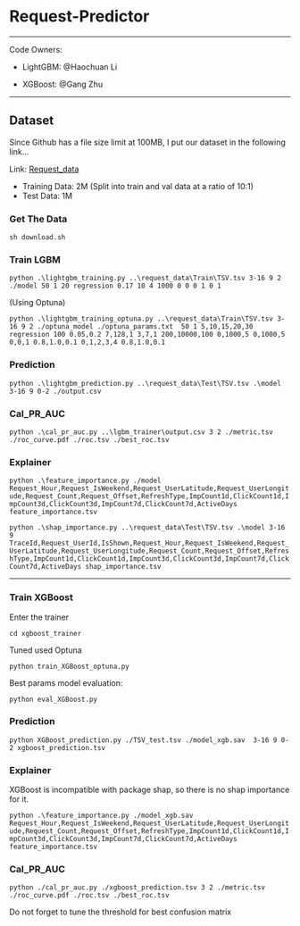 # Request-Predictor
-----
Code Owners:

- LightGBM: @Haochuan Li

- XGBoost: @Gang Zhu

-----
## Dataset
Since Github has a file size limit at 100MB, I put our dataset in the following link...

Link: [Request_data](https://drive.google.com/open?id=17It9Ygf50fZeqDpJE9itaNx1fTZSzeGw&authuser=haochuan.li.cn%40gmail.com&usp=drive_fs)

- Training Data: 2M (Split into train and val data at a ratio of 10:1) 
- Test Data: 1M

### Get The Data
`sh download.sh`

### Train LGBM

`python .\lightgbm_training.py ..\request_data\Train\TSV.tsv 3-16 9 2 ./model 50 1 20 regression 0.17 10 4 1000 0 0 0 1 0 1`

(Using Optuna)

`python .\lightgbm_training_optuna.py ..\request_data\Train\TSV.tsv 3-16 9 2 ./optuna_model ./optuna_params.txt  50 1 5,10,15,20,30 regression 100 0.05,0.2 7,128,1 3,7,1 200,10000,100 0,1000,5 0,1000,5 0,0,1 0.8,1.0,0.1 0,1,2,3,4 0.8,1.0,0.1`

### Prediction
`python .\lightgbm_prediction.py ..\request_data\Test\TSV.tsv .\model 3-16 9 0-2 ./output.csv`

### Cal_PR_AUC
`python .\cal_pr_auc.py ..\lgbm_trainer\output.csv 3 2 ./metric.tsv ./roc_curve.pdf ./roc.tsv ./best_roc.tsv`

### Explainer
`python .\feature_importance.py ./model Request_Hour,Request_IsWeekend,Request_UserLatitude,Request_UserLongitude,Request_Count,Request_Offset,RefreshType,ImpCount1d,ClickCount1d,ImpCount3d,ClickCount3d,ImpCount7d,ClickCount7d,ActiveDays feature_importance.tsv`

`python .\shap_importance.py ..\request_data\Test\TSV.tsv .\model 3-16 9 TraceId,Request_UserId,IsShown,Request_Hour,Request_IsWeekend,Request_UserLatitude,Request_UserLongitude,Request_Count,Request_Offset,RefreshType,ImpCount1d,ClickCount1d,ImpCount3d,ClickCount3d,ImpCount7d,ClickCount7d,ActiveDays shap_importance.tsv`

---

### Train XGBoost

Enter the trainer

`cd xgboost_trainer`

Tuned used Optuna

`python train_XGBoost_optuna.py`

Best params model evaluation:

`python eval_XGBoost.py`

### Prediction

`python XGBoost_prediction.py ./TSV_test.tsv ./model_xgb.sav  3-16 9 0-2 xgboost_prediction.tsv`

### Explainer

XGBoost is incompatible with package shap, so there is no shap importance for it.

`python .\feature_importance.py ./model_xgb.sav Request_Hour,Request_IsWeekend,Request_UserLatitude,Request_UserLongitude,Request_Count,Request_Offset,RefreshType,ImpCount1d,ClickCount1d,ImpCount3d,ClickCount3d,ImpCount7d,ClickCount7d,ActiveDays feature_importance.tsv`

### Cal_PR_AUC
`python ./cal_pr_auc.py ./xgboost_prediction.tsv 3 2 ./metric.tsv ./roc_curve.pdf ./roc.tsv ./best_roc.tsv`

Do not forget to tune the threshold for best confusion matrix






